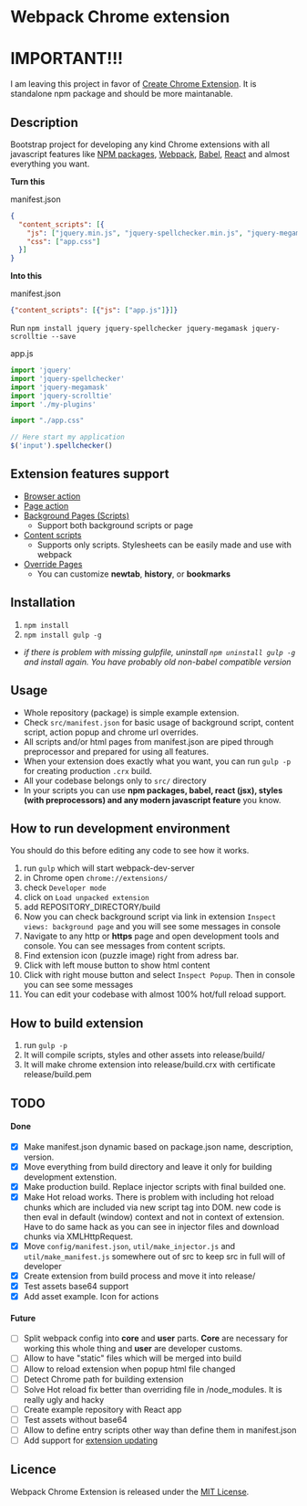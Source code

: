 # Webpack Chrome extension

# IMPORTANT!!!

I am leaving this project in favor of [Create Chrome Extension](https://github.com/schovi/create-chrome-extension). It is standalone npm package and should be more maintanable.

## Description

Bootstrap project for developing any kind Chrome extensions with all javascript features like [NPM packages](https://www.npmjs.com/), [Webpack](http://webpack.github.io/), [Babel](https://babeljs.io/), [React](https://facebook.github.io/react/) and almost everything you want.

**Turn this**

manifest.json
```json
{
  "content_scripts": [{
    "js": ["jquery.min.js", "jquery-spellchecker.min.js", "jquery-megamask.min.js", "jquery-scrolltie.min.js", "my-plugins.js", "app.js"],
    "css": ["app.css"]
  }]
}
```

**Into this**

manifest.json
```json
{"content_scripts": [{"js": ["app.js"]}]}
```

Run `npm install jquery jquery-spellchecker jquery-megamask jquery-scrolltie --save`

app.js
```js
import 'jquery'
import 'jquery-spellchecker'
import 'jquery-megamask'
import 'jquery-scrolltie'
import './my-plugins'

import "./app.css"

// Here start my application
$('input').spellchecker()
```

## Extension features support

- [Browser action](https://developer.chrome.com/extensions/browserAction)
- [Page action](https://developer.chrome.com/extensions/pageAction)
- [Background Pages (Scripts)](https://developer.chrome.com/extensions/background_pages)
  - Support both background scripts or page
- [Content scripts](https://developer.chrome.com/extensions/content_scripts)
  - Supports only scripts. Stylesheets can be easily made and use with webpack
- [Override Pages](https://developer.chrome.com/extensions/override)
  - You can customize **newtab**, **history**, or **bookmarks**

## Installation

1. `npm install`
2. `npm install gulp -g`
  - *if there is problem with missing gulpfile, uninstall `npm uninstall gulp -g` and install again. You have probably old non-babel compatible version*

## Usage

- Whole repository (package) is simple example extension.
- Check `src/manifest.json` for basic usage of background script, content script, action popup and chrome url overrides.
- All scripts and/or html pages from manifest.json are piped through preprocessor and prepared for using all features.
- When your extension does exactly what you want, you can run `gulp -p` for creating production `.crx` build.
- All your codebase belongs only to `src/` directory
- In your scripts you can use **npm packages, babel, react (jsx), styles (with preprocessors) and any modern javascript feature** you know.

## How to run development environment

You should do this before editing any code to see how it works.

1. run `gulp` which will start webpack-dev-server
2. in Chrome open `chrome://extensions/`
3. check `Developer mode`
4. click on `Load unpacked extension`
5. add REPOSITORY_DIRECTORY/build
6. Now you can check background script via link in extension `Inspect views: background page` and you will see some messages in console
7. Navigate to any http or **https** page and open development tools and console. You can see messages from content scripts.
8. Find extension icon (puzzle image) right from adress bar.
  1. Click with left mouse button to show html content
  2. Click with right mouse button and select `Inspect Popup`. Then in console you can see some messages
9. You can edit your codebase with almost 100% hot/full reload support.

## How to build extension

1. run `gulp -p`
2. It will compile scripts, styles and other assets into release/build/
3. It will make chrome extension into release/build.crx with certificate release/build.pem

## TODO

#### Done
- [x] Make manifest.json dynamic based on package.json name, description, version.
- [x] Move everything from build directory and leave it only for building development extenstion.
- [x] Make production build. Replace injector scripts with final builded one.
- [x] Make Hot reload works. There is problem with including hot reload chunks which are included via new script tag into DOM. new code is then eval in default (window) context and not in context of extension. Have to do same hack as you can see in injector files and download chunks via XMLHttpRequest.
- [x] Move `config/manifest.json`, `util/make_injector.js` and `util/make_manifest.js` somewhere out of src to keep src in full will of developer
- [x] Create extension from build process and move it into release/
- [x] Test assets base64 support
- [x] Add asset example. Icon for actions

#### Future

- [ ] Split webpack config into **core** and **user** parts. **Core** are necessary for working this whole thing and **user** are developer customs.
- [ ] Allow to have "static" files which will be merged into build
- [ ] Allow to reload extension when popup html file changed
- [ ] Detect Chrome path for building extension
- [ ] Solve Hot reload fix better than overriding file in /node_modules. It is really ugly and hacky
- [ ] Create example repository with React app
- [ ] Test assets without base64
- [ ] Allow to define entry scripts other way than define them in manifest.json
- [ ] Add support for [extension updating](https://developer.chrome.com/extensions/packaging#update)

## Licence

Webpack Chrome Extension is released under the [MIT License](http://www.opensource.org/licenses/MIT).
